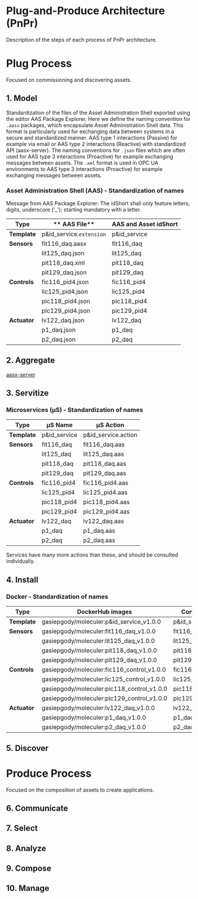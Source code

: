 # Plug-and-Produce Architecture (PnPr)

Description of the steps of each process of PnPr architecture.

# Plug Process

Focused on commissioning and discovering assets.

## 1. Model 

Standardization of the files of the Asset Administration Shell exported using the editor AAS Package Explorer. Here we define the naming convention for `.aasx` packages, which encapsulate Asset Administration Shell data. This format is particularly used for exchanging data between systems in a secure and standardized manner. AAS type 1 interactions (Passive) for example via email or AAS type 2 interactions (Reactive) with standardized API (aasx-server). The naming conventions for `.json` files which are often used for AAS type 3 interactions (Proactive) for example exchanging messages between assets. 
The `.xml` format is used in OPC UA environments to AAS type 3 interactions (Proactive) for example exchanging messages between assets.

### Asset Administration Shell (AAS) - Standardization of names
Message from AAS Package Explorer: The idShort shall only feature letters, digits, underscore ('_'); starting mandatory with a letter.

| **Type**     | ** AAS File**            | **AAS and Asset idShort** |
| ------------ | ------------------------ | ------------------------- |
| **Template** | p&id_service.`extension` | p&id_service              |
| **Sensors**  | fit116_daq.aasx          | fit116_daq                |
|              | lit125_daq.json          | lit125_daq                |
|              | pit118_daq.xml           | pit118_daq                |
|              | pit129_daq.json          | pit129_daq                |
| **Controls** | fic116_pid4.json         | fic116_pid4               |
|              | lic125_pid4.json         | lic125_pid4               |
|              | pic118_pid4.json         | pic118_pid4               |
|              | pic129_pid4.json         | pic129_pid4               |
| **Actuator** | lv122_daq.json           | lv122_daq                 |
|              | p1_daq.json              | p1_daq                    |
|              | p2_daq.json              | p2_daq                    |




## 2. Aggregate
[aasx-server](https://github.com/pontarolli/aasx-server)


## 3. Servitize

### Microservices (μS) - Standardization of names


| **Type**     | **μS Name**  | **μS Action**       |
| ------------ | ------------ | ------------------- |
| **Template** | p&id_service | p&id_service.action |
| **Sensors**  | fit116_daq   | fit116_daq.aas      |
|              | lit125_daq   | lit125_daq.aas      |
|              | pit118_daq   | pit118_daq.aas      |
|              | pit129_daq   | pit129_daq.aas      |
| **Controls** | fic116_pid4  | fic116_pid4.aas     |
|              | lic125_pid4  | lic125_pid4.aas     |
|              | pic118_pid4  | pic118_pid4.aas     |
|              | pic129_pid4  | pic129_pid4.aas     |
| **Actuator** | lv122_daq    | lv122_daq.aas       |
|              | p1_daq       | p1_daq.aas          |
|              | p2_daq       | p2_daq.aas          |

Services have many more actions than these, and should be consulted individually.

## 4. Install


### Docker - Standardization of names

| **Type**     | **DockerHub images**                       | **Container name**    |
| ------------ | ------------------------------------------ | --------------------- |
| **Template** | gasiepgody/moleculer:p&id_service_v1.0.0   | p&id_service_v1.0.0   |
| **Sensors**  | gasiepgody/moleculer:fit116_daq_v1.0.0     | fit116_daq_v1.0.0     |
|              | gasiepgody/moleculer:lit125_daq_v1.0.0     | lit125_daq_v1.0.0     |
|              | gasiepgody/moleculer:pit118_daq_v1.0.0     | pit118_daq_v1.0.0     |
|              | gasiepgody/moleculer:pit129_daq_v1.0.0     | pit129_daq_v1.0.0     |
| **Controls** | gasiepgody/moleculer:fic116_control_v1.0.0 | fic116_control_v1.0.0 |
|              | gasiepgody/moleculer:lic125_control_v1.0.0 | lic125_control_v1.0.0 |
|              | gasiepgody/moleculer:pic118_control_v1.0.0 | pic118_control_v1.0.0 |
|              | gasiepgody/moleculer:pic129_control_v1.0.0 | pic129_control_v1.0.0 |
| **Actuator** | gasiepgody/moleculer:lv122_daq_v1.0.0      | lv122_daq_v1.0.0      |
|              | gasiepgody/moleculer:p1_daq_v1.0.0         | p1_daq_v1.0.0         |
|              | gasiepgody/moleculer:p2_daq_v1.0.0         | p2_daq_v1.0.0         |

## 5. Discover

# Produce Process

Focused on the composition of assets to create applications.

## 6. Communicate
## 7. Select
## 8. Analyze
## 9. Compose
## 10. Manage



